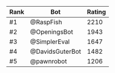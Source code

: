 Rank|Bot|Rating
---|---|---
#1|@RaspFish|2210
#2|@OpeningsBot|1943
#3|@SimplerEval|1647
#4|@DavidsGuterBot|1482
#5|@pawnrobot|1206
